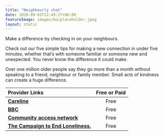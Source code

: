 ```yaml
---
title: "Neighbourly chat"
date: 2020-09-01T12:49:27+06:00
featureImage: images/ma/placeholder.jpeg
layout: static
---
```


Make a difference by checking in on your neighbours.

Check out our five simple tips for making a new connection in under five minutes, whether that’s with someone familiar or someone new and unexpected. You never know the difference it could make.

Over one million older people say they go more than a month without speaking to a friend, neighbour or family member. Small acts of kindness can create a huge difference.

| Provider Links      | Free or Paid  |  
| :-----------          | :--------------:      |  
| [**Careline**](https://www.careline.co.uk/elderly-neighbours/) | Free | 
| [**BBC**](https://www.bbc.co.uk/food/casserole) | Free | 
| [**Community access network**](https://www.communityaccessnetwork.org/ways-to-check-in-on-your-neighbors/) | Free | 
| [**The Campaign to End Loneliness.**](https://bemoreus.org.uk/five-ways-to-check-in-with-the-people-around-you/) | Free | 
  

<br/><br/>






